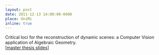 ```yaml
---
layout: post
date: 2011-12-13 14:00:00-0400
place: UniMi
inline: true
---
```

Critical loci for the reconstruction of dynamic scenes: a Computer Vision application of Algebraic Geometry. <br>
[<a href="https://polimi365-my.sharepoint.com/:b:/g/personal/10755186_polimi_it/EcqgohrPI4tPvu1Zc8j_oCkBDpFcbJIKiDvsFkfb7_eKYg?e=YqB9wn">master thesis slides</a>]
